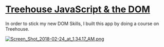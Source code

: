 # [Treehouse JavaScript & the DOM](https://lastnamearya.github.io/Treehouse-Dom/)
In order to stick my new DOM Skills, I built this app by doing a course on Treehouse.

[![Screen_Shot_2018-02-24_at_1.34.17_AM.png](https://s10.postimg.org/5zao64i6h/Screen_Shot_2018-02-24_at_1.34.17_AM.png)](https://postimg.org/image/ryh2tbz0l/)
